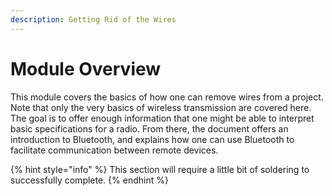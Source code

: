```yaml
---
description: Getting Rid of the Wires
---
```


# Module Overview

This module covers the basics of how one can remove wires from a project.  Note that only the very basics of wireless transmission are covered here.  The goal is to offer enough information that one might be able to interpret basic specifications for a radio.  From there, the document offers an introduction to Bluetooth, and explains how one can use Bluetooth to facilitate communication between remote devices.

{% hint style="info" %}
This section will require a little bit of soldering to successfully complete.
{% endhint %}




